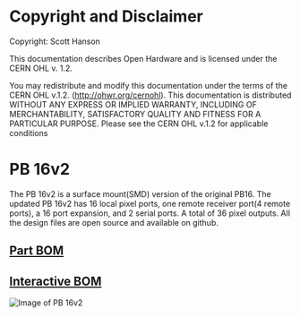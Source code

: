 # Copyright and Disclaimer
Copyright: Scott Hanson

This documentation describes Open Hardware and is licensed under the CERN OHL v. 1.2.

You may redistribute and modify this documentation under the terms of the CERN OHL v.1.2. (http://ohwr.org/cernohl). This documentation is distributed WITHOUT ANY EXPRESS OR IMPLIED WARRANTY, INCLUDING OF MERCHANTABILITY, SATISFACTORY QUALITY AND FITNESS FOR A PARTICULAR PURPOSE. Please see the CERN OHL v.1.2 for applicable conditions

# PB 16v2

The PB 16v2 is a surface mount(SMD) version of the original PB16. The updated PB 16v2 has 16 local pixel ports, one remote receiver port(4 remote ports), a 16 port expansion, and 2 serial ports. A total of 36 pixel outputs. All the design files are open source and available on github.

## [Part BOM](https://github.com/computergeek1507/PB_16/raw/master/PB_16v2_SMD/PB_16_BOM.ods)

## [Interactive BOM](https://computergeek1507.github.io/PB_16/PB_16v2_SMD/bom/ibom)

![Image of PB 16v2](https://github.com/computergeek1507/PB_16/raw/master/PB_16v2_SMD/Real_PB_16v2.jpg)



